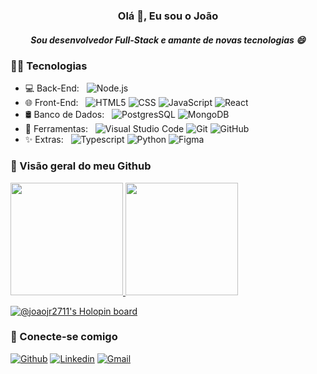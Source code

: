 <h3 align="center">Olá 👋, Eu sou o João</h3>
<h5 align="center">Sou desenvolvedor Full-Stack e amante de novas tecnologias 😄</h5>

<h3>🐱‍👤 Tecnologias</h3>

- 💻 Back-End: &nbsp;
  ![Node.js](https://img.shields.io/badge/-Node.js-333333?style=flat&logo=node.js)
- 🌐 Front-End: &nbsp;
  ![HTML5](https://img.shields.io/badge/-HTML5-333333?style=flat&logo=HTML5)
  ![CSS](https://img.shields.io/badge/-CSS-333333?style=flat&logo=CSS3&logoColor=1572B6)
  ![JavaScript](https://img.shields.io/badge/-JavaScript-333333?style=flat&logo=javascript)
  ![React](https://img.shields.io/badge/-React-333333?style=flat&logo=react)
- 🛢 Banco de Dados: &nbsp;
  ![PostgresSQL](https://img.shields.io/badge/-PostgresSQL-333333?style=flat&logo=postgreSQL)
  ![MongoDB](https://img.shields.io/badge/-MongoDB-333333?style=flat&logo=mongodb)
- 🔧 Ferramentas: &nbsp;
  ![Visual Studio Code](https://img.shields.io/badge/-Visual%20Studio%20Code-333333?style=flat&logo=visual-studio-code&logoColor=007ACC)
  ![Git](https://img.shields.io/badge/-Git-333333?style=flat&logo=git)
  ![GitHub](https://img.shields.io/badge/-GitHub-333333?style=flat&logo=github)
- ✨ Extras: &nbsp;
  ![Typescript](https://img.shields.io/badge/-Typescript-333333?style=flat&logo=typescript)
  ![Python](https://img.shields.io/badge/-Python-333333?style=flat&logo=python)
  ![Figma](https://img.shields.io/badge/-Figma-333333?style=flat&logo=Figma&logoColor=007ACC)

<h3>🧾 Visão geral do meu Github</h3>

<a href="https://github.com/joaojr2711">
  <img height="180em" src="https://github-readme-stats.vercel.app/api?username=joaojr2711&show_icons=true&theme=dr%C3%A1cula&count_private=true"/>
  <img height="180em" src="https://github-readme-stats.vercel.app/api/top-langs/?username=joaojr2711&theme=dr%C3%A1cula&layout=compact" />
</a>

[![@joaojr2711's Holopin board](https://holopin.me/joaojr2711)](https://holopin.io/@joaojr2711)


<h3>🤝 Conecte-se comigo</h3>

[![Github](https://img.shields.io/badge/-Github-ffffff?style=flat&logo=Github&logoColor=000)](https://github.com/joaojr2711)
[![Linkedin](https://img.shields.io/badge/-LinkedIn-blue?style=flat&logo=Linkedin&logoColor=white)](https://www.linkedin.com/in/jo%C3%A3o-batista-oliveira-de-souza-jr/)
[![Gmail](https://img.shields.io/badge/-Gmail-c14438?style=flat&logo=Gmail&logoColor=white)](mailto:joaobosjunior@gmail.com)
